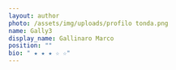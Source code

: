 ```yaml
---
layout: author
photo: /assets/img/uploads/profilo tonda.png
name: Gally3
display_name: Gallinaro Marco
position: ""
bio: " ★ ★ ★ ☆ ☆"
---
```

